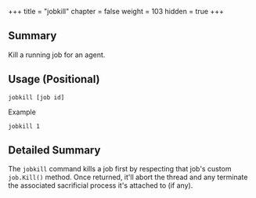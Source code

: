 +++
title = "jobkill"
chapter = false
weight = 103
hidden = true
+++

## Summary
Kill a running job for an agent.

## Usage (Positional)
```
jobkill [job id]
```
Example
```
jobkill 1
```

## Detailed Summary
The `jobkill` command kills a job first by respecting that job's custom `job.Kill()` method. Once returned, it'll abort the thread and any terminate the associated sacrificial process it's attached to (if any).